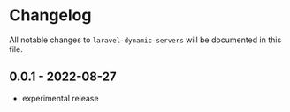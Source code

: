 # Changelog

All notable changes to `laravel-dynamic-servers` will be documented in this file.

## 0.0.1 - 2022-08-27

- experimental release

